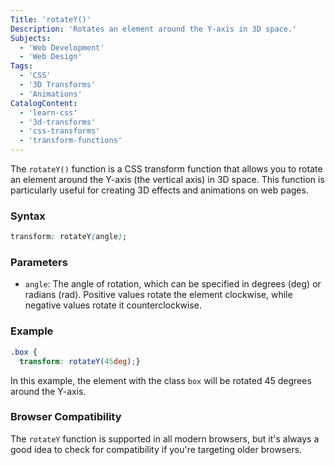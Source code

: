 ```yaml
---
Title: 'rotateY()'
Description: 'Rotates an element around the Y-axis in 3D space.'
Subjects:
  - 'Web Development'
  - 'Web Design'
Tags:
  - 'CSS'
  - '3D Transforms'
  - 'Animations'
CatalogContent:
  - 'learn-css'
  - '3d-transforms'
  - 'css-transforms'
  - 'transform-functions'
---
```


The `rotateY()` function is a CSS transform function that allows you to rotate an element around the Y-axis (the vertical axis) in 3D space. This function is particularly useful for creating 3D effects and animations on web pages.

### Syntax

```css
transform: rotateY(angle);
```

### Parameters

- `angle`: The angle of rotation, which can be specified in degrees (deg) or radians (rad). Positive values rotate the element clockwise, while negative values rotate it counterclockwise.

### Example

```css
.box {
  transform: rotateY(45deg);}
```

In this example, the element with the class `box` will be rotated 45 degrees around the Y-axis.

### Browser Compatibility

The `rotateY` function is supported in all modern browsers, but it's always a good idea to check for compatibility if you're targeting older browsers.
